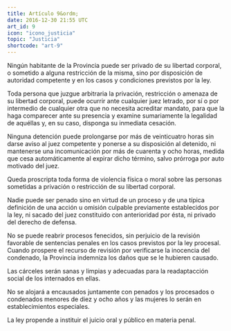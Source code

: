 ```yaml
---
title: Artículo 9&ordm;
date: 2016-12-30 21:55 UTC
art_id: 9
icon: "icono_justicia"
topic: "Justicia"
shortcode: "art-9"
---
```

Ningún habitante de la Provincia puede ser privado de su libertad corporal, o sometido a alguna restricción de la misma, sino por disposición de autoridad competente y en los casos y condiciones previstos por la ley.

Toda persona que juzgue arbitraria la privación, restricción o amenaza de su libertad corporal, puede ocurrir ante cualquier juez letrado, por sí o por intermedio de cualquier otra que no necesita acreditar mandato, para que la haga comparecer ante su presencia y examine sumariamente la legalidad de aquéllas y, en su caso, disponga su inmediata cesación.

Ninguna detención puede prolongarse por más de veinticuatro horas sin darse aviso al juez competente y ponerse a su disposición al detenido, ni mantenerse una incomunicación por más de cuarenta y ocho horas, medida que cesa automáticamente al expirar dicho término, salvo prórroga por auto motivado del juez.

Queda proscripta toda forma de violencia física o moral sobre las personas sometidas a privación o restricción de su libertad corporal.

Nadie puede ser penado sino en virtud de un proceso y de una típica definición de una acción u omisión culpable previamente establecidos por la ley, ni sacado del juez constituido con anterioridad por ésta, ni privado del derecho de defensa.

No se puede reabrir procesos fenecidos, sin perjuicio de la revisión favorable de sentencias penales en los casos previstos por la ley procesal. Cuando prospere el recurso de revisión por verificarse la inocencia del condenado, la Provincia indemniza los daños que se le hubieren causado.

Las cárceles serán sanas y limpias y adecuadas para la readaptacción social de los internados en ellas.

No se alojará a encausados juntamente con penados y los procesados o condenados menores de diez y ocho años y las mujeres lo serán en establecimientos especiales.

La ley propende a instituir el juicio oral y público en materia penal.
